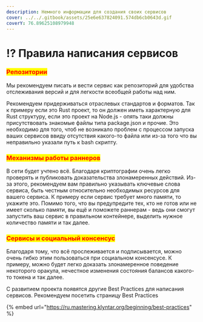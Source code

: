 ```yaml
---
description: Немного информации для создания своих сервисов
cover: ../../.gitbook/assets/25e6e637824091.574db6cb0643d.gif
coverY: 76.89625108979948
---
```


# ⁉ Правила написания сервисов

### <mark style="color:red;">**Репозитории**</mark>

Мы рекомендуем писать и вести сервис как репозиторий для удобства отслеживания версий и для легкости всеобщей работы над ним.

Рекомендуем придерживаться отраслевых стандартов и форматов. Так к примеру если это Rust проект, то он должен иметь характерную для Rust структуру, если это проект на Node.js - опять таки должны присутствовать знакомые файлы типа package.json и прочие. Это необходимо для того, чтоб не возникало проблем с процессом запуска ваших сервисов ввиду отсутствия какого-то файла или из-за того что вы неправильно указали путь к bash скрипту.

### <mark style="color:red;">**Механизмы работы раннеров**</mark>

В сети будет учтено всё. Благодаря криптографии очень легко проверять и публиковать доказательства злонамеренных действий. Из-за этого, рекомендуем вам правильно указывать ключевые слова сервиса, быть честным относительно необходимых ресурсов для вашего сервиса. К примеру если сервис требует много памяти, то укажите это. Помимо того, что вы предупредите тех, кто не готов или не имеет сколько памяти, вы ещё и поможете раннерам - ведь они смогут запустить ваш сервис в правильном контейнере, выделить нужное количество памяти и так далее.

### <mark style="color:red;">**Сервисы и социальный консенсус**</mark>

Благодаря тому, что всё прослеживается и подписывается, можно очень гибко этим пользоваться при социальном консенсусе. К примеру, можно будет легко доказать злонамеренное поведение некоторого оракула, нечестное изменения состояния балансов какого-то токена и так далее.



С развитием проекта появятся другие Best Practices для написания сервисов. Рекомендуем посетить страницу Best Practices

{% embed url="https://ru.mastering.klyntar.org/beginning/best-practices" %}
